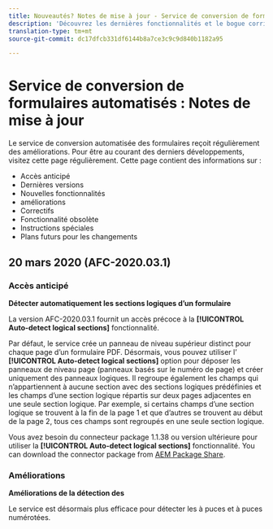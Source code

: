 ```yaml
---
title: Nouveautés? Notes de mise à jour - Service de conversion de formulaires automatisés
description: 'Découvrez les dernières fonctionnalités et le bogue corrigé pour le service de conversion automatisée des formulaires. '
translation-type: tm+mt
source-git-commit: dc17dfcb331df6144b8a7ce3c9c9d840b1182a95

---
```



# Service de conversion de formulaires automatisés : Notes de mise à jour

Le service de conversion automatisée des formulaires reçoit régulièrement des améliorations. Pour être au courant des derniers développements, visitez cette page régulièrement. Cette page contient des informations sur :

* Accès anticipé
* Dernières versions
* Nouvelles fonctionnalités
* améliorations
* Correctifs
* Fonctionnalité obsolète
* Instructions spéciales
* Plans futurs pour les changements

## 20 mars 2020 (AFC-2020.03.1)

### Accès anticipé

**Détecter automatiquement les sections logiques d’un formulaire**

La version AFC-2020.03.1 fournit un accès précoce à la **[!UICONTROL Auto-detect logical sections]** fonctionnalité.

Par défaut, le service crée un panneau de niveau supérieur distinct pour chaque page d’un formulaire PDF. Désormais, vous pouvez utiliser l’ **[!UICONTROL Auto-detect logical sections]** option pour déposer les panneaux de niveau page (panneaux basés sur le numéro de page) et créer uniquement des panneaux logiques.  Il regroupe également les champs qui n’appartiennent à aucune section avec des sections logiques prédéfinies et les champs d’une section logique répartis sur deux pages adjacentes en une seule section logique. Par exemple, si certains champs d’une section logique se trouvent à la fin de la page 1 et que d’autres se trouvent au début de la page 2, tous ces champs sont regroupés en une seule section logique.

Vous avez besoin du connecteur package 1.1.38 ou version ultérieure pour utiliser la **[!UICONTROL Auto-detect logical sections]** fonctionnalité. You can download the connector package from [AEM Package Share](https://www.adobeaemcloud.com/content/marketplace/marketplaceProxy.html?packagePath=/content/companies/public/adobe/packages/cq650/featurepack/AFCS-Connector-2020.03.1).

### Améliorations

**Améliorations de la détection des**

Le service est désormais plus efficace pour détecter les  à puces et à puces numérotées.